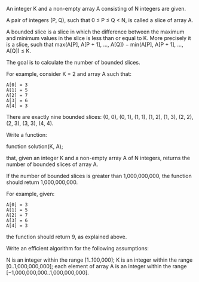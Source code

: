 An integer K and a non-empty array A consisting of N integers are given.

A pair of integers (P, Q), such that 0 ≤ P ≤ Q < N, is called a slice of array A.

A bounded slice is a slice in which the difference between the maximum and minimum values in the slice is less than or equal to K. 
More precisely it is a slice, such that max(A[P], A[P + 1], ..., A[Q]) − min(A[P], A[P + 1], ..., A[Q]) ≤ K.

The goal is to calculate the number of bounded slices.

For example, consider K = 2 and array A such that:

    A[0] = 3
    A[1] = 5
    A[2] = 7
    A[3] = 6
    A[4] = 3
There are exactly nine bounded slices: (0, 0), (0, 1), (1, 1), (1, 2), (1, 3), (2, 2), (2, 3), (3, 3), (4, 4).

Write a function:

function solution(K, A);

that, given an integer K and a non-empty array A of N integers, returns the number of bounded slices of array A.

If the number of bounded slices is greater than 1,000,000,000, the function should return 1,000,000,000.

For example, given:

    A[0] = 3
    A[1] = 5
    A[2] = 7
    A[3] = 6
    A[4] = 3
the function should return 9, as explained above.

Write an efficient algorithm for the following assumptions:

N is an integer within the range [1..100,000];
K is an integer within the range [0..1,000,000,000];
each element of array A is an integer within the range [−1,000,000,000..1,000,000,000].